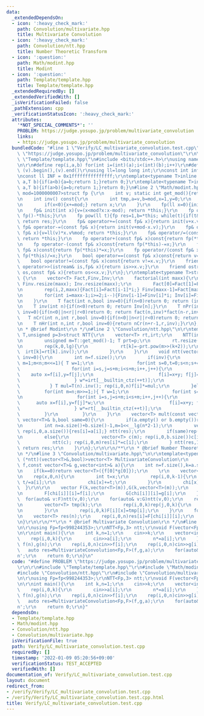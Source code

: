 ```yaml
---
data:
  _extendedDependsOn:
  - icon: ':heavy_check_mark:'
    path: Convolution/multivariate.hpp
    title: Multivariate Convolution
  - icon: ':heavy_check_mark:'
    path: Convolution/ntt.hpp
    title: Number Theoretic Transform
  - icon: ':question:'
    path: Math/modint.hpp
    title: Modint
  - icon: ':question:'
    path: Template/template.hpp
    title: Template/template.hpp
  _extendedRequiredBy: []
  _extendedVerifiedWith: []
  _isVerificationFailed: false
  _pathExtension: cpp
  _verificationStatusIcon: ':heavy_check_mark:'
  attributes:
    '*NOT_SPECIAL_COMMENTS*': ''
    PROBLEM: https://judge.yosupo.jp/problem/multivariate_convolution
    links:
    - https://judge.yosupo.jp/problem/multivariate_convolution
  bundledCode: "#line 1 \"Verify/LC_multivariate_convolution.test.cpp\"\n#define PROBLEM\
    \ \"https://judge.yosupo.jp/problem/multivariate_convolution\"\r\n\r\n#line 1\
    \ \"Template/template.hpp\"\n#include <bits/stdc++.h>\r\nusing namespace std;\r\
    \n\r\n#define rep(i,a,b) for(int i=(int)(a);i<(int)(b);i++)\r\n#define ALL(v)\
    \ (v).begin(),(v).end()\r\nusing ll=long long int;\r\nconst int inf = 0x3fffffff;\r\
    \nconst ll INF = 0x1fffffffffffffff;\r\ntemplate<typename T>inline bool chmax(T&\
    \ a,T b){if(a<b){a=b;return 1;}return 0;}\r\ntemplate<typename T>inline bool chmin(T&\
    \ a,T b){if(a>b){a=b;return 1;}return 0;}\n#line 2 \"Math/modint.hpp\"\n\r\ntemplate<int\
    \ mod=1000000007>struct fp {\r\n    int v; static int get_mod(){return mod;}\r\
    \n    int inv() const{\r\n        int tmp,a=v,b=mod,x=1,y=0;\r\n        while(b)tmp=a/b,a-=tmp*b,swap(a,b),x-=tmp*y,swap(x,y);\r\
    \n        if(x<0){x+=mod;} return x;\r\n    }\r\n    fp(ll x=0){init(x%mod+mod);}\r\
    \n    fp& init(int x){v=(x<mod?x:x-mod); return *this;}\r\n    fp operator-()const{return\
    \ fp()-*this;}\r\n    fp pow(ll t){fp res=1,b=*this; while(t){if(t&1)res*=b;b*=b;t>>=1;}\
    \ return res;}\r\n    fp& operator+=(const fp& x){return init(v+x.v);}\r\n   \
    \ fp& operator-=(const fp& x){return init(v+mod-x.v);}\r\n    fp& operator*=(const\
    \ fp& x){v=ll(v)*x.v%mod; return *this;}\r\n    fp& operator/=(const fp& x){v=ll(v)*x.inv()%mod;\
    \ return *this;}\r\n    fp operator+(const fp& x)const{return fp(*this)+=x;}\r\
    \n    fp operator-(const fp& x)const{return fp(*this)-=x;}\r\n    fp operator*(const\
    \ fp& x)const{return fp(*this)*=x;}\r\n    fp operator/(const fp& x)const{return\
    \ fp(*this)/=x;}\r\n    bool operator==(const fp& x)const{return v==x.v;}\r\n\
    \    bool operator!=(const fp& x)const{return v!=x.v;}\r\n    friend istream&\
    \ operator>>(istream& is,fp& x){return is>>x.v;}\r\n    friend ostream& operator<<(ostream&\
    \ os,const fp& x){return os<<x.v;}\r\n};\r\ntemplate<typename T>struct factorial\
    \ {\r\n    vector<T> Fact,Finv,Inv;\r\n    factorial(int maxx){\r\n        Fact.resize(maxx);\
    \ Finv.resize(maxx); Inv.resize(maxx);\r\n        Fact[0]=Fact[1]=Finv[0]=Finv[1]=Inv[1]=1;\r\
    \n        rep(i,2,maxx){Fact[i]=Fact[i-1]*i;} Finv[maxx-1]=Fact[maxx-1].inv();\r\
    \n        for(int i=maxx-1;i>=2;i--){Finv[i-1]=Finv[i]*i; Inv[i]=Finv[i]*Fact[i-1];}\r\
    \n    }\r\n    T fact(int n,bool inv=0){if(n<0)return 0; return (inv?Finv[n]:Fact[n]);}\r\
    \n    T inv(int n){if(n<0)return 0; return Inv[n];}\r\n    T nPr(int n,int r,bool\
    \ inv=0){if(n<0||n<r||r<0)return 0; return fact(n,inv)*fact(n-r,inv^1);}\r\n \
    \   T nCr(int n,int r,bool inv=0){if(n<0||n<r||r<0)return 0; return fact(n,inv)*fact(r,inv^1)*fact(n-r,inv^1);}\r\
    \n    T nHr(int n,int r,bool inv=0){return nCr(n+r-1,r,inv);}\r\n};\r\n\r\n/**\r\
    \n * @brief Modint\r\n */\n#line 2 \"Convolution/ntt.hpp\"\n\r\ntemplate<typename\
    \ T,unsigned p=3>struct NTT{\r\n    vector<T> rt,irt;\r\n    NTT(int lg=21){\r\
    \n        unsigned m=T::get_mod()-1; T prt=p;\r\n        rt.resize(lg); irt.resize(lg);\r\
    \n        rep(k,0,lg){\r\n            rt[k]=-prt.pow(m>>(k+2));\r\n          \
    \  irt[k]=rt[k].inv();\r\n        }\r\n    }\r\n    void ntt(vector<T>& f,bool\
    \ inv=0){\r\n        int n=f.size();\r\n        if(inv){\r\n            for(int\
    \ m=1;m<n;m<<=1){ T w=1;\r\n                for(int s=0,t=0;s<n;s+=m*2){\r\n \
    \                   for(int i=s,j=s+m;i<s+m;i++,j++){\r\n                    \
    \    auto x=f[i],y=f[j];\r\n                        f[i]=x+y; f[j]=(x-y)*w;\r\n\
    \                    } w*=irt[__builtin_ctz(++t)];\r\n                }\r\n  \
    \           } T mul=T(n).inv(); rep(i,0,n)f[i]*=mul;\r\n        }else{\r\n   \
    \         for(int m=n;m>>=1;){ T w=1;\r\n                for(int s=0,t=0;s<n;s+=m*2){\r\
    \n                    for(int i=s,j=s+m;i<s+m;i++,j++){\r\n                  \
    \      auto x=f[i],y=f[j]*w;\r\n                        f[i]=x+y; f[j]=x-y;\r\n\
    \                    } w*=rt[__builtin_ctz(++t)];\r\n                }\r\n   \
    \         }\r\n         }\r\n    }\r\n    vector<T> mult(const vector<T>& a,const\
    \ vector<T>& b,bool same=0){\r\n        if(a.empty() or b.empty())return vector<T>();\r\
    \n        int n=a.size()+b.size()-1,m=1<<__lg(n*2-1);\r\n        vector<T> res(m);\
    \ rep(i,0,a.size()){res[i]=a[i];} ntt(res);\r\n        if(same)rep(i,0,m)res[i]*=res[i];\r\
    \n        else{\r\n            vector<T> c(m); rep(i,0,b.size())c[i]=b[i];\r\n\
    \            ntt(c); rep(i,0,m)res[i]*=c[i];\r\n        } ntt(res,1); res.resize(n);\
    \ return res;\r\n    }\r\n};\r\n\r\n/**\r\n * @brief Number Theoretic Transform\r\
    \n */\n#line 3 \"Convolution/multivariate.hpp\"\n\r\ntemplate<typename T,void\
    \ (*ntt)(vector<T>&,bool)>vector<T> MultivariateConvolution\r\n    (const vector<T>&\
    \ f,const vector<T>& g,vector<int>& a){\r\n    int n=f.size(),k=a.size(),m=1<<__lg(4*n-1);\r\
    \n    if(k==0)return vector<T>({f[0]*g[0]});\r\n    \r\n    vector<int> chi(n);\r\
    \n    rep(x,0,n){\r\n        int t=x;\r\n        rep(i,0,k-1){\r\n           \
    \ t/=a[i];\r\n            chi[x]+=t;\r\n        }\r\n        chi[x]%=k;\r\n  \
    \  }\r\n\r\n    vector F(k,vector<T>(m)),G(k,vector<T>(m));\r\n    rep(i,0,n){\r\
    \n        F[chi[i]][i]=f[i];\r\n        G[chi[i]][i]=g[i];\r\n    }\r\n\r\n  \
    \  for(auto& v:F)ntt(v,0);\r\n    for(auto& v:G)ntt(v,0);\r\n    rep(x,0,m){\r\
    \n        vector<T> tmp(k);\r\n        rep(i,0,k)rep(j,0,k){\r\n            tmp[(i+j)%k]+=F[i][x]*G[j][x];\r\
    \n        }\r\n        rep(i,0,k)F[i][x]=tmp[i];\r\n    }\r\n    for(auto& v:F)ntt(v,1);\r\
    \n    vector<T> res(n);\r\n    rep(i,0,n)res[i]=F[chi[i]][i];\r\n    return res;\r\
    \n}\r\n\r\n/**\r\n * @brief Multivariate Convolution\r\n */\n#line 7 \"Verify/LC_multivariate_convolution.test.cpp\"\
    \n\r\nusing Fp=fp<998244353>;\r\nNTT<Fp,3> ntt;\r\nvoid F(vector<Fp>& a,bool f){ntt.ntt(a,f);}\r\
    \n\r\nint main(){\r\n    int k,n=1;\r\n    cin>>k;\r\n    vector<int> a(k);\r\n\
    \    rep(i,0,k){\r\n        cin>>a[i];\r\n        n*=a[i];\r\n    }\r\n    vector<Fp>\
    \ f(n),g(n);\r\n    rep(i,0,n)cin>>f[i];\r\n    rep(i,0,n)cin>>g[i];\r\n\r\n \
    \   auto res=MultivariateConvolution<Fp,F>(f,g,a);\r\n    for(auto& x:res)cout<<x<<'\\\
    n';\r\n    return 0;\r\n}\n"
  code: "#define PROBLEM \"https://judge.yosupo.jp/problem/multivariate_convolution\"\
    \r\n\r\n#include \"Template/template.hpp\"\r\n#include \"Math/modint.hpp\"\r\n\
    #include \"Convolution/ntt.hpp\"\r\n#include \"Convolution/multivariate.hpp\"\r\
    \n\r\nusing Fp=fp<998244353>;\r\nNTT<Fp,3> ntt;\r\nvoid F(vector<Fp>& a,bool f){ntt.ntt(a,f);}\r\
    \n\r\nint main(){\r\n    int k,n=1;\r\n    cin>>k;\r\n    vector<int> a(k);\r\n\
    \    rep(i,0,k){\r\n        cin>>a[i];\r\n        n*=a[i];\r\n    }\r\n    vector<Fp>\
    \ f(n),g(n);\r\n    rep(i,0,n)cin>>f[i];\r\n    rep(i,0,n)cin>>g[i];\r\n\r\n \
    \   auto res=MultivariateConvolution<Fp,F>(f,g,a);\r\n    for(auto& x:res)cout<<x<<'\\\
    n';\r\n    return 0;\r\n}"
  dependsOn:
  - Template/template.hpp
  - Math/modint.hpp
  - Convolution/ntt.hpp
  - Convolution/multivariate.hpp
  isVerificationFile: true
  path: Verify/LC_multivariate_convolution.test.cpp
  requiredBy: []
  timestamp: '2022-01-09 05:20:56+09:00'
  verificationStatus: TEST_ACCEPTED
  verifiedWith: []
documentation_of: Verify/LC_multivariate_convolution.test.cpp
layout: document
redirect_from:
- /verify/Verify/LC_multivariate_convolution.test.cpp
- /verify/Verify/LC_multivariate_convolution.test.cpp.html
title: Verify/LC_multivariate_convolution.test.cpp
---
```

